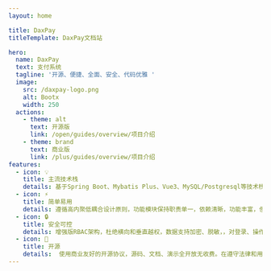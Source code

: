 ```yaml
---
layout: home

title: DaxPay
titleTemplate: DaxPay文档站

hero:
  name: DaxPay
  text: 支付系统
  tagline: '开源、便捷、全面、安全、代码优雅 '
  image:
    src: /daxpay-logo.png
    alt: Bootx
    width: 250
  actions:
    - theme: alt
      text: 开源版
      link: /open/guides/overview/项目介绍
    - theme: brand
      text: 商业版
      link: /plus/guides/overview/项目介绍
features:
  - icon: 💡
    title: 主流技术栈
    details: 基于Spring Boot、Mybatis Plus、Vue3、MySQL/Postgresql等技术栈开发。基于Maven模块化设计，易于二次开发和扩展
  - icon: ⚡️
    title: 简单易用
    details: 遵循高内聚低耦合设计原则，功能模块保持职责单一，依赖清晰，功能丰富，但不做过度封和设计，对外提供API接口调用，同时方便进行扩展
  - icon: 🔒️
    title: 安全可控
    details: 增强版RBAC架构，杜绝横向和垂直越权，数据支持加密、脱敏，，对登录、操作、数据变动进行审计记录，对请求和响应数据进行签名
  - icon: 📱
    title: 开源
    details:  使用商业友好的开源协议，源码、文档、演示全开放无收费。在遵守法律和用户协议的前提下，您可以自由免费的修改和使用。
---
```


